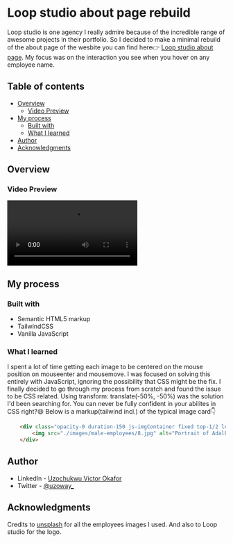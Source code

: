 # Loop studio about page rebuild

Loop studio is one agency I really admire because of the incredible range of awesome projects in their portfolio. So I decided to make a minimal rebuild of the about page of the wesbite you can find here👉 [Loop studio about page](https://www.agentur-loop.com/about). My focus was on the interaction you see when you hover on any employee name. 

## Table of contents

- [Overview](#overview)
  - [Video Preview](#video-preview)
- [My process](#my-process)
  - [Built with](#built-with)
  - [What I learned](#what-i-learned)
- [Author](#author)
- [Acknowledgments](#acknowledgments)

## Overview

### Video Preview

![](./Loop%20_%20Meet%20our%20team%20-%20Google%20Chrome%202023-04-19%2000-49-29.mp4)

## My process

### Built with

- Semantic HTML5 markup
- TailwindCSS
- Vanilla JavaScript

### What I learned

I spent a lot of time getting each image to be centered on the mouse position on mouseenter and mousemove. I was focused on solving this entirely with JavaScript, ignoring the possibility that CSS might be the fix. I finally decided to go through my process from scratch and found the issue to be CSS related. Using transform: translate(-50%, -50%) was the solution I'd been searching for. You can never be fully confident in your abilites in CSS right?😆
Below is a markup(tailwind incl.) of the typical image card👇

```HTML
    <div class="opacity-0 duration-150 js-imgContainer fixed top-1/2 left-1/2 -translate-x-1/2 -translate-y-1/2 scale-150 w-[16rem] h-[20rem] overflow-hidden">
        <img src="./images/male-employees/8.jpg" alt="Portrait of Adalbert Agler" class="absolute top-0 left-0 object-cover">
    </div>
```

## Author

- LinkedIn - [Uzochukwu Victor Okafor](https://www.linkedin.com/in/uzochukwuokafor/)
- Twitter - [@uzoway_](https://twitter.com/Uzoway_)

## Acknowledgments

Credits to [unsplash](https://unsplash.com/) for all the employees images I used. And also to Loop studio for the logo.
